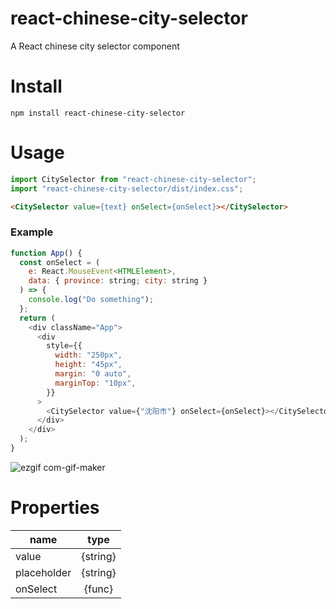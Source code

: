 # react-chinese-city-selector

A React chinese city selector component

# Install

```npm
npm install react-chinese-city-selector
```

# Usage

```javascript
import CitySelector from "react-chinese-city-selector";
import "react-chinese-city-selector/dist/index.css";
```

```html
<CitySelector value={text} onSelect={onSelect}></CitySelector>
```

### Example

```javascript
function App() {
  const onSelect = (
    e: React.MouseEvent<HTMLElement>,
    data: { province: string; city: string }
  ) => {
    console.log("Do something");
  };
  return (
    <div className="App">
      <div
        style={{
          width: "250px",
          height: "45px",
          margin: "0 auto",
          marginTop: "10px",
        }}
      >
        <CitySelector value={"沈阳市"} onSelect={onSelect}></CitySelector>
      </div>
    </div>
  );
}
```

![ezgif com-gif-maker](https://user-images.githubusercontent.com/9278601/140640416-4d7c7d31-f383-4b1b-bc23-336d4a725168.gif)


# Properties

| name        |   type   |
| ----------- | :------: |
| value       | {string} |
| placeholder | {string} |
| onSelect    |  {func}  |
